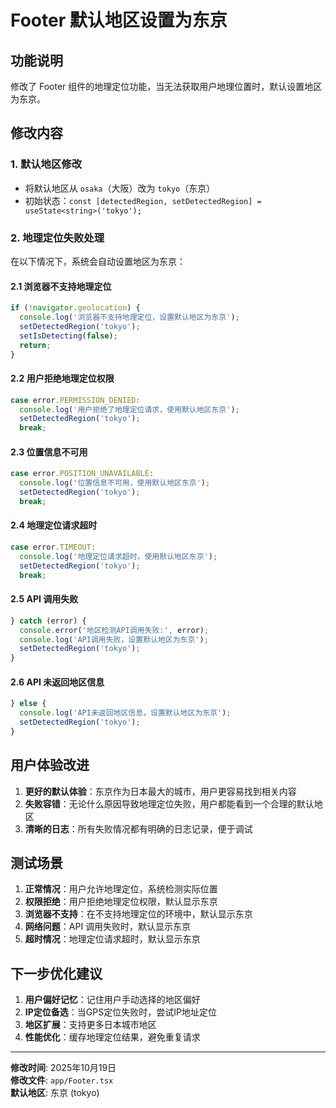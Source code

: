 # Footer 默认地区设置为东京

## 功能说明

修改了 Footer 组件的地理定位功能，当无法获取用户地理位置时，默认设置地区为东京。

## 修改内容

### 1. 默认地区修改
- 将默认地区从 `osaka`（大阪）改为 `tokyo`（东京）
- 初始状态：`const [detectedRegion, setDetectedRegion] = useState<string>('tokyo');`

### 2. 地理定位失败处理
在以下情况下，系统会自动设置地区为东京：

#### 2.1 浏览器不支持地理定位
```javascript
if (!navigator.geolocation) {
  console.log('浏览器不支持地理定位，设置默认地区为东京');
  setDetectedRegion('tokyo');
  setIsDetecting(false);
  return;
}
```

#### 2.2 用户拒绝地理定位权限
```javascript
case error.PERMISSION_DENIED:
  console.log('用户拒绝了地理定位请求，使用默认地区东京');
  setDetectedRegion('tokyo');
  break;
```

#### 2.3 位置信息不可用
```javascript
case error.POSITION_UNAVAILABLE:
  console.log('位置信息不可用，使用默认地区东京');
  setDetectedRegion('tokyo');
  break;
```

#### 2.4 地理定位请求超时
```javascript
case error.TIMEOUT:
  console.log('地理定位请求超时，使用默认地区东京');
  setDetectedRegion('tokyo');
  break;
```

#### 2.5 API 调用失败
```javascript
} catch (error) {
  console.error('地区检测API调用失败:', error);
  console.log('API调用失败，设置默认地区为东京');
  setDetectedRegion('tokyo');
}
```

#### 2.6 API 未返回地区信息
```javascript
} else {
  console.log('API未返回地区信息，设置默认地区为东京');
  setDetectedRegion('tokyo');
}
```

## 用户体验改进

1. **更好的默认体验**：东京作为日本最大的城市，用户更容易找到相关内容
2. **失败容错**：无论什么原因导致地理定位失败，用户都能看到一个合理的默认地区
3. **清晰的日志**：所有失败情况都有明确的日志记录，便于调试

## 测试场景

1. **正常情况**：用户允许地理定位，系统检测实际位置
2. **权限拒绝**：用户拒绝地理定位权限，默认显示东京
3. **浏览器不支持**：在不支持地理定位的环境中，默认显示东京
4. **网络问题**：API 调用失败时，默认显示东京
5. **超时情况**：地理定位请求超时，默认显示东京

## 下一步优化建议

1. **用户偏好记忆**：记住用户手动选择的地区偏好
2. **IP定位备选**：当GPS定位失败时，尝试IP地址定位
3. **地区扩展**：支持更多日本城市地区
4. **性能优化**：缓存地理定位结果，避免重复请求

---

**修改时间**: 2025年10月19日  
**修改文件**: `app/Footer.tsx`  
**默认地区**: 东京 (tokyo)
